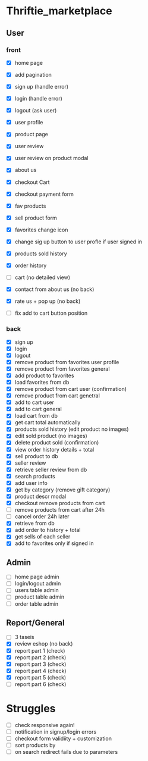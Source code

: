 # Thriftie_marketplace

## User
### front
- [x] home page
- [x] add pagination
- [x] sign up (handle error)
- [x] login (handle error)
- [x] logout (ask user)
- [x] user profile
- [x] product page
- [x] user review
- [x] user review on product modal
- [x] about us
- [x] checkout Cart
- [x] checkout payment form
- [x] fav products
- [x] sell product form
- [x] favorites change icon
- [x] change sig up button to user profle if user signed in 
- [x] products sold history
- [x] order history
- [ ] cart (no detailed view)
- [x] contact from about us (no back)
- [x] rate us + pop up (no back)
- [ ] fix add to cart button position


### back
- [x] sign up 
- [x] login
- [x] logout
- [x] remove product from favorites user profile
- [x] remove product from favorites general 
- [x] add product to favorites
- [x] load favorites from db
- [x] remove product from cart user (confirmation)
- [x] remove product from cart genetral
- [x] add to cart user
- [x] add to cart general
- [x] load cart from db
- [x] get cart total automatically
- [x] products sold history (edit product no images)
- [x] edit sold product (no images)
- [x] delete product sold (confirmation)
- [x] view order history details + total
- [x] sell product to db
- [x] seller review
- [x] retrieve seller review from db
- [x] search products
- [x] add user info
- [x] get by category (remove gift category)
- [x] product descr modal
- [x] checkout remove products from cart
- [ ] remove products from cart after 24h
- [ ] cancel order 24h later
- [x] retrieve from db
- [x] add order to history + total
- [x] get sells of each seller
- [x] add to favorites only if signed in

## Admin
- [ ] home page admin
- [ ] login/logout admin
- [ ] users table admin
- [ ] product table admin
- [ ] order table admin

## Report/General
- [ ] 3 taseis
- [x] review eshop (no back)
- [x] report part 1 (check)
- [x] report part 2 (check)
- [x] report part 3 (check)
- [x] report part 4 (check)
- [x] report part 5 (check)
- [ ] report part 6 (check)

# Struggles
- [ ] check responsive again!
- [ ] notification in signup/login errors
- [ ] checkout form validiity + customization
- [ ] sort products by
- [ ] on search redirect fails due to parameters
